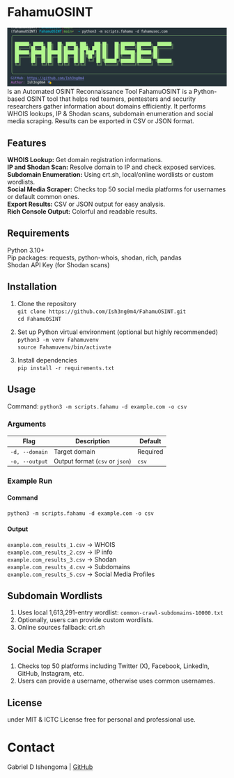 # FahamuOSINT
![FahamuOSINT Logo](https://github.com/Ish3ng0m4/FahamuOSINT/blob/4e024ed8b477b9b60c4ddf2588049c1affecba55/FahamuOSINT%20Logo.png)
Is an Automated OSINT Reconnaissance Tool
FahamuOSINT is a Python-based OSINT tool that helps red teamers, pentesters and security researchers gather information about domains efficiently. It performs WHOIS lookups, IP & Shodan scans, subdomain enumeration and social media scraping. Results can be exported in CSV or JSON format.


## Features
<b>WHOIS Lookup:</b> Get domain registration informations.<br>
<b>IP and Shodan Scan:</b> Resolve domain to IP and check exposed services.<br>
<b>Subdomain Enumeration:</b> Using crt.sh, local/online wordlists or custom wordlists.<br>
<b>Social Media Scraper:</b> Checks top 50 social media platforms for usernames or default common ones.<br>
<b>Export Results:</b> CSV or JSON output for easy analysis.<br>
<b>Rich Console Output:</b> Colorful and readable results.


## Requirements
Python 3.10+ <br>
Pip packages: requests, python-whois, shodan, rich, pandas <br>
Shodan API Key (for Shodan scans)


## Installation
1. Clone the repository <br>
   `git clone https://github.com/Ish3ng0m4/FahamuOSINT.git` <br>
    `cd FahamuOSINT`

3. Set up Python virtual environment (optional but highly recommended) <br>
   `python3 -m venv Fahamuvenv` <br>
   `source Fahamuvenv/bin/activate`

3. Install dependencies <br>
   `pip install -r requirements.txt`


## Usage <br>
Command: `python3 -m scripts.fahamu -d example.com -o csv`

### Arguments
| Flag           | Description                     | Default  |
| -------------- | ------------------------------- | -------- |
| `-d, --domain` | Target domain                   | Required |
| `-o, --output` | Output format (`csv` or `json`) | `csv`    |



### Example Run
#### Command
`python3 -m scripts.fahamu -d example.com -o csv`

#### Output
`example.com_results_1.csv` → WHOIS <br>
`example.com_results_2.csv` → IP info <br>
`example.com_results_3.csv` → Shodan <br>
`example.com_results_4.csv` → Subdomains <br>
`example.com_results_5.csv` → Social Media Profiles


## Subdomain Wordlists
1. Uses local 1,613,291-entry wordlist: `common-crawl-subdomains-10000.txt`
2. Optionally, users can provide custom wordlists.
3. Online sources fallback: crt.sh


## Social Media Scraper
1. Checks top 50 platforms including Twitter (X), Facebook, LinkedIn, GitHub, Instagram, etc.
2. Users can provide a username, otherwise uses common usernames.


## License
under MIT & ICTC License free for personal and professional use.


# Contact
Gabriel D Ishengoma | <a href="https://github.com/Ish3ng0m4">GitHub</a>
